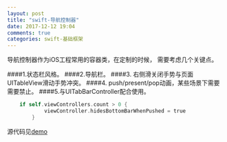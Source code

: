 ```yaml
---
layout: post
title: "swift-导航控制器"
date: 2017-12-12 19:04
comments: true
categories: swift-基础框架
---
```



导航控制器作为iOS工程常用的容器类，在定制的时候，
需要考虑几个关键点。

<!--more-->

####1.状态栏风格。
####2.导航栏。
####3. 右侧滑关闭手势与页面UITableView滑动手势冲突。
####4. push/present/pop动画，某些场景下需要需要禁止。
####5.与UITabBarController配合使用。

```objective-c
    if self.viewControllers.count > 0 {
            viewController.hidesBottomBarWhenPushed = true
        }
``` 

源代码见[demo](https://github.com/ksnowlv/KNavigationViewControllerTest.git)